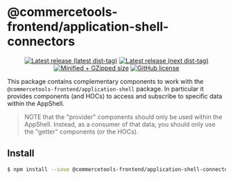 # @commercetools-frontend/application-shell-connectors

<p align="center">
  <a href="https://www.npmjs.com/package/@commercetools-frontend/application-shell-connectors"><img src="https://badgen.net/npm/v/@commercetools-frontend/application-shell-connectors" alt="Latest release (latest dist-tag)" /></a> <a href="https://www.npmjs.com/package/@commercetools-frontend/application-shell-connectors"><img src="https://badgen.net/npm/v/@commercetools-frontend/application-shell-connectors/next" alt="Latest release (next dist-tag)" /></a> <a href="https://bundlephobia.com/result?p=@commercetools-frontend/application-shell-connectors"><img src="https://badgen.net/bundlephobia/minzip/@commercetools-frontend/application-shell-connectors" alt="Minified + GZipped size" /></a> <a href="https://github.com/commercetools/merchant-center-application-kit/blob/main/LICENSE"><img src="https://badgen.net/github/license/commercetools/merchant-center-application-kit" alt="GitHub license" /></a>
</p>

This package contains complementary components to work with the `@commercetools-frontend/application-shell` package.
In particular it provides components (and HOCs) to access and subscribe to specific data within the AppShell.

> NOTE that the "provider" components should only be used within the AppShell. Instead, as a consumer of that data, you should only use the "getter" components (or the HOCs).

## Install

```bash
$ npm install --save @commercetools-frontend/application-shell-connectors
```
